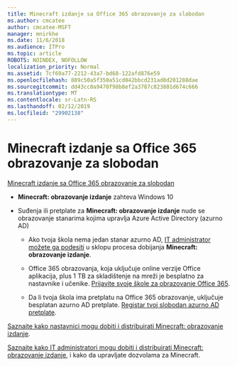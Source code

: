 ```yaml
---
title: Minecraft izdanje sa Office 365 obrazovanje za slobodan
ms.author: cmcatee
author: cmcatee-MSFT
manager: mnirkhe
ms.date: 11/6/2018
ms.audience: ITPro
ms.topic: article
ROBOTS: NOINDEX, NOFOLLOW
localization_priority: Normal
ms.assetid: 7cf69a77-2212-43a7-bd68-122afd876e59
ms.openlocfilehash: 889c50a5f350a51cd042bbcd231ad8d201288dae
ms.sourcegitcommit: dd43cc0a9470f98b8ef2a3787c823801d674c666
ms.translationtype: MT
ms.contentlocale: sr-Latn-RS
ms.lasthandoff: 02/12/2019
ms.locfileid: "29902138"
---
```

# <a name="minecraft-edition-with-office-365-education-for-free"></a>Minecraft izdanje sa Office 365 obrazovanje za slobodan

[Minecraft izdanje sa Office 365 obrazovanje za slobodan](https://docs.microsoft.com/education/windows/get-minecraft-for-education)
  
- **Minecraft: obrazovanje izdanje** zahteva Windows 10 
    
- Suđenja ili pretplate za **Minecraft: obrazovanje izdanje** nude se obrazovanje stanarima kojima upravlja Azure Active Directory (azurno AD) 
    
  - Ako tvoja škola nema jedan stanar azurno AD, [IT administrator možete ga podesiti](https://docs.microsoft.com/education/windows/school-get-minecraft) u sklopu procesa dobijanja **Minecraft: obrazovanje izdanje**.
    
  - Office 365 obrazovanja, koja uključuje online verzije Office aplikacija, plus 1 TB za skladištenje na mreži je besplatno za nastavnike i učenike. [Prijavite svoje škole za obrazovanje Office 365](https://products.office.com/academic/office-365-education-plan).
    
  - Da li tvoja škola ima pretplatu na Office 365 obrazovanje, uključuje besplatan azurno AD pretplate. [Registar tvoj slobodan azurno AD pretplate](https://msdn.microsoft.com/library/windows/hardware/mt703369%28v=vs.85%29.aspx).
    
[Saznajte kako nastavnici mogu dobiti i distribuirati Minecraft: obrazovanje izdanje](https://docs.microsoft.com/education/windows/teacher-get-minecraft).
  
[Saznajte kako IT administratori mogu dobiti i distribuirati Minecraft: obrazovanje izdanje](https://docs.microsoft.com/education/windows/school-get-minecraft), i kako da upravljate dozvolama za Minecraft.
  

